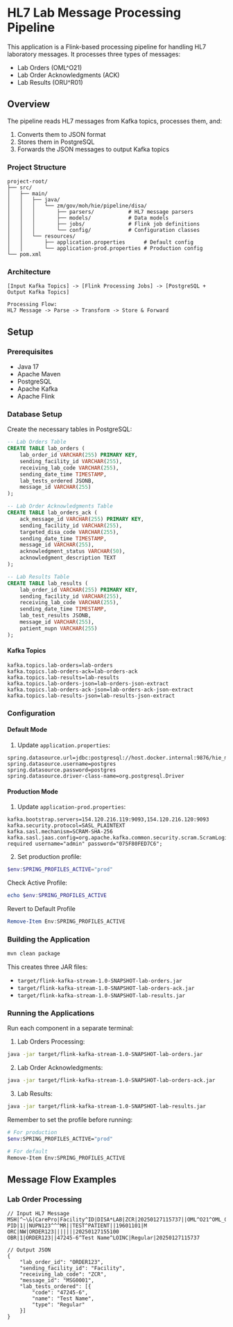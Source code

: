 # HL7 Lab Message Processing Pipeline

This application is a Flink-based processing pipeline for handling HL7 laboratory messages. It processes three types of messages:
- Lab Orders (OML^O21)
- Lab Order Acknowledgments (ACK)
- Lab Results (ORU^R01)

## Overview

The pipeline reads HL7 messages from Kafka topics, processes them, and:
1. Converts them to JSON format
2. Stores them in PostgreSQL
3. Forwards the JSON messages to output Kafka topics


### Project Structure
```
project-root/
├── src/
│   ├── main/
│   │   ├── java/
│   │   │   └── zm/gov/moh/hie/pipeline/disa/
│   │   │       ├── parsers/           # HL7 message parsers
│   │   │       ├── models/            # Data models
│   │   │       ├── jobs/              # Flink job definitions
│   │   │       └── config/            # Configuration classes
│   │   └── resources/
│   │       ├── application.properties      # Default config
│   │       └── application-prod.properties # Production config
└── pom.xml
```

### Architecture
```
[Input Kafka Topics] -> [Flink Processing Jobs] -> [PostgreSQL + Output Kafka Topics]

Processing Flow:
HL7 Message -> Parse -> Transform -> Store & Forward
```

## Setup

### Prerequisites
- Java 17
- Apache Maven
- PostgreSQL
- Apache Kafka
- Apache Flink

### Database Setup
Create the necessary tables in PostgreSQL:

```sql
-- Lab Orders Table
CREATE TABLE lab_orders (
    lab_order_id VARCHAR(255) PRIMARY KEY,
    sending_facility_id VARCHAR(255),
    receiving_lab_code VARCHAR(255),
    sending_date_time TIMESTAMP,
    lab_tests_ordered JSONB,
    message_id VARCHAR(255)
);

-- Lab Order Acknowledgments Table
CREATE TABLE lab_orders_ack (
    ack_message_id VARCHAR(255) PRIMARY KEY,
    sending_facility_id VARCHAR(255),
    targeted_disa_code VARCHAR(255),
    sending_date_time TIMESTAMP,
    message_id VARCHAR(255),
    acknowledgment_status VARCHAR(50),
    acknowledgment_description TEXT
);

-- Lab Results Table
CREATE TABLE lab_results (
    lab_order_id VARCHAR(255) PRIMARY KEY,
    sending_facility_id VARCHAR(255),
    receiving_lab_code VARCHAR(255),
    sending_date_time TIMESTAMP,
    lab_test_results JSONB,
    message_id VARCHAR(255),
    patient_nupn VARCHAR(255)
);
```
#### Kafka Topics
```properties
kafka.topics.lab-orders=lab-orders
kafka.topics.lab-orders-ack=lab-orders-ack
kafka.topics.lab-results=lab-results
kafka.topics.lab-orders-json=lab-orders-json-extract
kafka.topics.lab-orders-ack-json=lab-orders-ack-json-extract
kafka.topics.lab-results-json=lab-results-json-extract
```

### Configuration

#### Default Mode
1. Update `application.properties`:
```properties
spring.datasource.url=jdbc:postgresql://host.docker.internal:9876/hie_manager
spring.datasource.username=postgres
spring.datasource.password=postgres
spring.datasource.driver-class-name=org.postgresql.Driver
```

#### Production Mode
1. Update `application-prod.properties`:
```properties
kafka.bootstrap.servers=154.120.216.119:9093,154.120.216.120:9093
kafka.security.protocol=SASL_PLAINTEXT
kafka.sasl.mechanism=SCRAM-SHA-256
kafka.sasl.jaas.config=org.apache.kafka.common.security.scram.ScramLoginModule required username="admin" password="075F80FED7C6";
```


2. Set production profile:
```powershell
$env:SPRING_PROFILES_ACTIVE="prod"
```
   Check Active Profile: 
```powershell
echo $env:SPRING_PROFILES_ACTIVE
```
Revert to Default Profile
```powershell
Remove-Item Env:SPRING_PROFILES_ACTIVE
```

### Building the Application
```bash
mvn clean package
```

This creates three JAR files:
- `target/flink-kafka-stream-1.0-SNAPSHOT-lab-orders.jar`
- `target/flink-kafka-stream-1.0-SNAPSHOT-lab-orders-ack.jar`
- `target/flink-kafka-stream-1.0-SNAPSHOT-lab-results.jar`

### Running the Applications

Run each component in a separate terminal:

1. Lab Orders Processing:
```bash
java -jar target/flink-kafka-stream-1.0-SNAPSHOT-lab-orders.jar
```

2. Lab Order Acknowledgments:
```bash
java -jar target/flink-kafka-stream-1.0-SNAPSHOT-lab-orders-ack.jar
```

3. Lab Results:
```bash
java -jar target/flink-kafka-stream-1.0-SNAPSHOT-lab-results.jar
```
Remember to set the profile before running:
```bash
# For production
$env:SPRING_PROFILES_ACTIVE="prod"

# For default
Remove-Item Env:SPRING_PROFILES_ACTIVE
```
## Message Flow Examples

### Lab Order Processing
```
// Input HL7 Message
MSH|^~\&|CarePro|Facility^ID|DISA*LAB|ZCR|20250127115737||OML^O21^OML_O21|MSG0001|P^T|2.5
PID|1||NUPN123^^^MR||TEST^PATIENT||19601101|M
ORC|NW|ORDER123|||||||20250127155100
OBR|1|ORDER123||47245-6^Test Name^LOINC|Regular|20250127115737
```
```
// Output JSON
{
    "lab_order_id": "ORDER123",
    "sending_facility_id": "Facility",
    "receiving_lab_code": "ZCR",
    "message_id": "MSG0001",
    "lab_tests_ordered": [{
        "code": "47245-6",
        "name": "Test Name",
        "type": "Regular"
    }]
}
```

